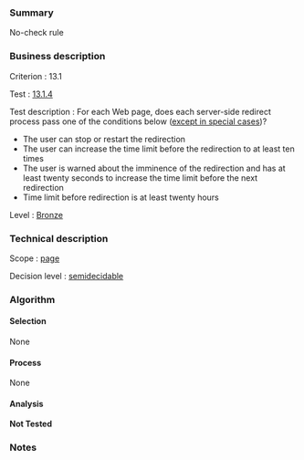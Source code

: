 ### Summary

No-check rule

### Business description

Criterion : 13.1

Test :
[13.1.4](http://www.accessiweb.org/index.php/accessiweb-22-english-version.html#test-13-1-4)

Test description : For each Web page, does each server-side redirect
process pass one of the conditions below ([except in special
cases](http://www.braillenet.org/accessibilite/referentiel-aw21-en/glossaire.php#cpCrit13-1 "Special cases for criterion 13.1"))?

-   The user can stop or restart the redirection
-   The user can increase the time limit before the redirection to at
    least ten times
-   The user is warned about the imminence of the redirection and has at
    least twenty seconds to increase the time limit before the next
    redirection
-   Time limit before redirection is at least twenty hours

Level : [Bronze](/en/category/rules-design/accessiweb-11/level/bronze)

### Technical description

Scope : [page](/en/category/rules-design/accessiweb-11/scope/page)

Decision level :
[semidecidable](/en/category/rules-design/accessiweb-11/decision-level/semidecidable)

### Algorithm

#### Selection

None

#### Process

None

#### Analysis

**Not Tested**

### Notes


